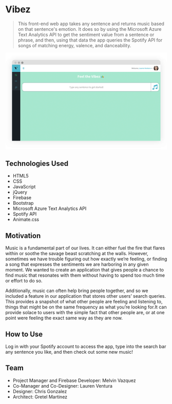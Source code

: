 # Vibez
> This front-end web app takes any sentence and returns music based on that sentence's emotion. It does so by using the Microsoft Azure Text Analytics API to get the sentiment value from a sentence or phrase, and then, using that data the app queries the Spotify API for songs of matching energy, valence, and danceability.

![picture](assets/img/test4.png)

## Technologies Used

- HTML5
- CSS
- JavaScript
- jQuery
- Firebase
- Bootstrap
- Microsoft Azure Text Analytics API
- Spotify API
- Animate.css

## Motivation
 
  Music is a fundamental part of our lives. It can either fuel the fire that flares within or soothe the savage beast scratching at the walls. However, sometimes we have trouble figuring out how exactly we’re feeling, or finding a song that expresses the sentiments we are harboring in any given moment. We wanted to create an application that gives  people a chance to find music that resonates with them without having to spend too much time or effort to do so. 
  
  Additionally, music can often help bring people together, and so we included a feature in our application that stores other users’ search queries. This provides a snapshot of what other people are feeling and listening to, things that might be on the same frequency as what you’re looking for.It can provide solace to users with the simple fact that other people are, or at one point were feeling the exact same way as they are now.

## How to Use

  Log in with your Spotify account to access the app, type into the search bar any sentence you like, and then check out some new music!

## Team
- Project Manager and Firebase Developer: Melvin Vazquez 
- Co-Manager and Co-Designer: Lauren Ventura
- Designer: Chris Gonzalez
- Architect: Gretel Martinez

